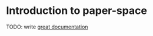 # Introduction to paper-space

TODO: write [great documentation](http://jacobian.org/writing/what-to-write/)
